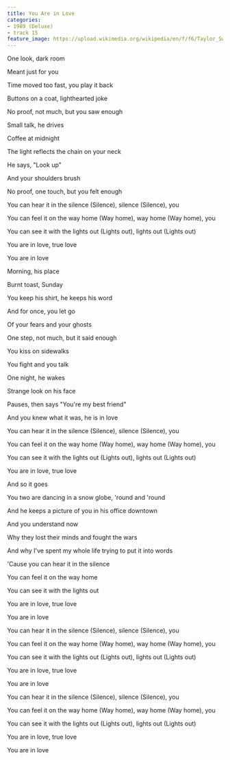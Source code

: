 ```yaml
---
title: You Are in Love
categories:
- 1989 (Deluxe)
- track 15
feature_image: https://upload.wikimedia.org/wikipedia/en/f/f6/Taylor_Swift_-_1989.png
--- 
```

One look, dark room

Meant just for you

Time moved too fast, you play it back

Buttons on a coat, lighthearted joke

No proof, not much, but you saw enough

Small talk, he drives

Coffee at midnight

The light reflects the chain on your neck

He says, "Look up"

And your shoulders brush

No proof, one touch, but you felt enough

You can hear it in the silence (Silence), silence (Silence), you

You can feel it on the way home (Way home), way home (Way home), you

You can see it with the lights out (Lights out), lights out (Lights out)

You are in love, true love

You are in love

Morning, his place

Burnt toast, Sunday

You keep his shirt, he keeps his word

And for once, you let go

Of your fears and your ghosts

One step, not much, but it said enough

You kiss on sidewalks

You fight and you talk

One night, he wakes

Strange look on his face

Pauses, then says "You're my best friend"

And you knew what it was, he is in love

You can hear it in the silence (Silence), silence (Silence), you

You can feel it on the way home (Way home), way home (Way home), you

You can see it with the lights out (Lights out), lights out (Lights out)

You are in love, true love

And so it goes

You two are dancing in a snow globe, 'round and 'round

And he keeps a picture of you in his office downtown

And you understand now

Why they lost their minds and fought the wars

And why I've spent my whole life trying to put it into words

'Cause you can hear it in the silence

You can feel it on the way home

You can see it with the lights out

You are in love, true love

You are in love

You can hear it in the silence (Silence), silence (Silence), you

You can feel it on the way home (Way home), way home (Way home), you

You can see it with the lights out (Lights out), lights out (Lights out)

You are in love, true love

You are in love

You can hear it in the silence (Silence), silence (Silence), you

You can feel it on the way home (Way home), way home (Way home), you

You can see it with the lights out (Lights out), lights out (Lights out)

You are in love, true love

You are in love